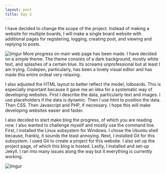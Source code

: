 ```yaml
---
layout: post
title: Day 2 
---
```


I have decided to change the scope of the project. Instead of making a website for multiple boards, I will make a single board website with additional pages for registering, logging, creating post, and viewing and replying to posts.

![Imgur](https://i.imgur.com/cnn25fK.png)
More progress on main web page has been made. I have decided on a simple theme. The theme consists of a dark background, mostly white text, and splashes of a certain blue. Its screams unprofessional but at least I am trying. Codepen, particularly, has been a lovely visual editor and has made this entire ordeal very relaxing. 

I also adjusted the HTML  layout to better reflect the model, lolboards. This is especially important because it gave me an idea for a systematic way of developing websites. First I describe the data, particularly text and images. I use placeholders if the data is dynamic. Then I use html to position the data. Then CSS. Then Javascript and PHP, if necessary. I hope this will make developing websites easier and faster.   

I also decided to start make blog the progress, of which you are reading now. I also wanted to challenge myself and mostly use the command line. First, I installed the Linux subsystem for Windows. I chose the Ubuntu shell because, frankly, it sounds the least annoying.  Next, I installed Git for this subsystem.  I used Git to create a project for this website. I also set up the project page, of which this blog is hosted. Lastly, I installed and set-up Jekyll. I ran into many issues along the way but it everything is currently working.

![Imgur](https://i.imgur.com/0tDlKhq.png)
